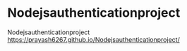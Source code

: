 # Nodejsauthenticationproject
Nodejsauthenticationproject
https://prayash6267.github.io/Nodejsauthenticationproject/
